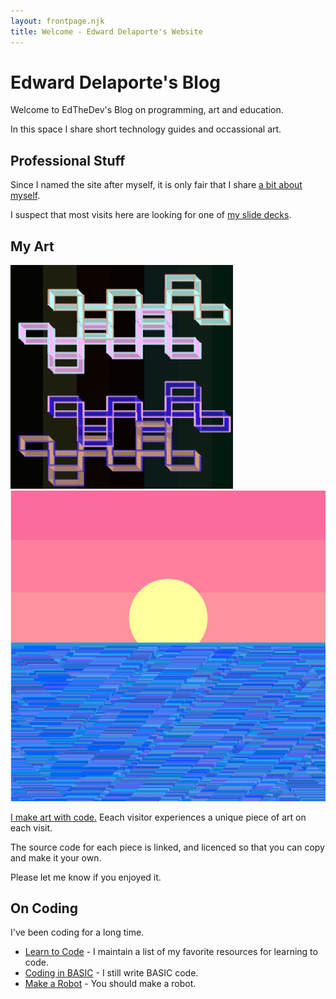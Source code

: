 ```yaml
---
layout: frontpage.njk
title: Welcome - Edward Delaporte's Website
---
```


# Edward Delaporte's Blog

Welcome to EdTheDev's Blog on programming, art and education.

In this space I share short technology guides and occassional art. 

## Professional Stuff

Since I named the site after myself, it is only fair that I share [a bit about myself](/me).

I suspect that most visits here are looking for one of [my slide decks](/slides).

## My Art

<a href="/art/live">

![Live Art Preview](/img/art/welcome1.PNG)
![May 2 Sketch Preview](/img/art/waves.PNG)

</a>

[I make art with code.](/art/live) Eeach visitor experiences a unique piece of art on each visit. 

The source code for each piece is linked, and licenced so that you can copy and make it your own. 

Please let me know if you enjoyed it.

## On Coding

I've been coding for a long time.

- [Learn to Code](/learn2code) - I maintain a list of my favorite resources for learning to code.
- [Coding in BASIC](/basic) - I still write BASIC code.
- [Make a Robot](/robots) - You should make a robot.
